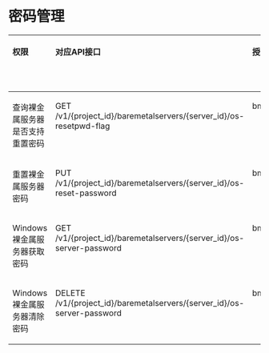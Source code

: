 # 密码管理<a name="ZH-CN_TOPIC_0169929483"></a>

<a name="zh-cn_topic_0131703356_table197512816318"></a>
<table><thead align="left"><tr id="zh-cn_topic_0131703356_row1976028103118"><th class="cellrowborder" valign="top" width="18.011801180118013%" id="mcps1.1.6.1.1"><p id="zh-cn_topic_0131703356_p56322353313"><a name="zh-cn_topic_0131703356_p56322353313"></a><a name="zh-cn_topic_0131703356_p56322353313"></a>权限</p>
</th>
<th class="cellrowborder" valign="top" width="25.46254625462546%" id="mcps1.1.6.1.2"><p id="zh-cn_topic_0131703356_p10632635193119"><a name="zh-cn_topic_0131703356_p10632635193119"></a><a name="zh-cn_topic_0131703356_p10632635193119"></a>对应API接口</p>
</th>
<th class="cellrowborder" valign="top" width="22.342234223422345%" id="mcps1.1.6.1.3"><p id="zh-cn_topic_0131703356_p14632123533111"><a name="zh-cn_topic_0131703356_p14632123533111"></a><a name="zh-cn_topic_0131703356_p14632123533111"></a>授权项（Action）</p>
</th>
<th class="cellrowborder" valign="top" width="17.211721172117215%" id="mcps1.1.6.1.4"><p id="zh-cn_topic_0131701325_p106791650133218"><a name="zh-cn_topic_0131701325_p106791650133218"></a><a name="zh-cn_topic_0131701325_p106791650133218"></a>IAM项目（Project）</p>
</th>
<th class="cellrowborder" valign="top" width="16.971697169716972%" id="mcps1.1.6.1.5"><p id="p3351112364715"><a name="p3351112364715"></a><a name="p3351112364715"></a>企业项目（Enterprise Project）</p>
</th>
</tr>
</thead>
<tbody><tr id="zh-cn_topic_0131703356_row107618283319"><td class="cellrowborder" valign="top" width="18.011801180118013%" headers="mcps1.1.6.1.1 "><p id="zh-cn_topic_0131703356_p10437124311315"><a name="zh-cn_topic_0131703356_p10437124311315"></a><a name="zh-cn_topic_0131703356_p10437124311315"></a>查询裸金属服务器是否支持重置密码</p>
</td>
<td class="cellrowborder" valign="top" width="25.46254625462546%" headers="mcps1.1.6.1.2 "><p id="zh-cn_topic_0131703356_p343764323112"><a name="zh-cn_topic_0131703356_p343764323112"></a><a name="zh-cn_topic_0131703356_p343764323112"></a>GET /v1/{project_id}/baremetalservers/{server_id}/os-resetpwd-flag</p>
</td>
<td class="cellrowborder" valign="top" width="22.342234223422345%" headers="mcps1.1.6.1.3 "><p id="zh-cn_topic_0131703356_p16437154311316"><a name="zh-cn_topic_0131703356_p16437154311316"></a><a name="zh-cn_topic_0131703356_p16437154311316"></a>bms:servers:get</p>
</td>
<td class="cellrowborder" valign="top" width="17.211721172117215%" headers="mcps1.1.6.1.4 "><p id="p11378927115613"><a name="p11378927115613"></a><a name="p11378927115613"></a>√</p>
</td>
<td class="cellrowborder" valign="top" width="16.971697169716972%" headers="mcps1.1.6.1.5 "><p id="p133787278569"><a name="p133787278569"></a><a name="p133787278569"></a>√</p>
</td>
</tr>
<tr id="zh-cn_topic_0131703356_row576132811311"><td class="cellrowborder" valign="top" width="18.011801180118013%" headers="mcps1.1.6.1.1 "><p id="zh-cn_topic_0131703356_p124381743103112"><a name="zh-cn_topic_0131703356_p124381743103112"></a><a name="zh-cn_topic_0131703356_p124381743103112"></a>重置裸金属服务器密码</p>
</td>
<td class="cellrowborder" valign="top" width="25.46254625462546%" headers="mcps1.1.6.1.2 "><p id="zh-cn_topic_0131703356_p1943814313116"><a name="zh-cn_topic_0131703356_p1943814313116"></a><a name="zh-cn_topic_0131703356_p1943814313116"></a>PUT /v1/{project_id}/baremetalservers/{server_id}/os-reset-password</p>
</td>
<td class="cellrowborder" valign="top" width="22.342234223422345%" headers="mcps1.1.6.1.3 "><p id="zh-cn_topic_0131703356_p13438144311310"><a name="zh-cn_topic_0131703356_p13438144311310"></a><a name="zh-cn_topic_0131703356_p13438144311310"></a>bms:servers:resetServerPwd</p>
</td>
<td class="cellrowborder" valign="top" width="17.211721172117215%" headers="mcps1.1.6.1.4 "><p id="p631744215111"><a name="p631744215111"></a><a name="p631744215111"></a>√</p>
</td>
<td class="cellrowborder" valign="top" width="16.971697169716972%" headers="mcps1.1.6.1.5 "><p id="p1631715426112"><a name="p1631715426112"></a><a name="p1631715426112"></a>√</p>
</td>
</tr>
<tr id="zh-cn_topic_0131703356_row67616286315"><td class="cellrowborder" valign="top" width="18.011801180118013%" headers="mcps1.1.6.1.1 "><p id="zh-cn_topic_0131703356_p174381543153117"><a name="zh-cn_topic_0131703356_p174381543153117"></a><a name="zh-cn_topic_0131703356_p174381543153117"></a>Windows裸金属服务器获取密码</p>
</td>
<td class="cellrowborder" valign="top" width="25.46254625462546%" headers="mcps1.1.6.1.2 "><p id="zh-cn_topic_0131703356_p20438104373110"><a name="zh-cn_topic_0131703356_p20438104373110"></a><a name="zh-cn_topic_0131703356_p20438104373110"></a>GET /v1/{project_id}/baremetalservers/{server_id}/os-server-password</p>
</td>
<td class="cellrowborder" valign="top" width="22.342234223422345%" headers="mcps1.1.6.1.3 "><p id="zh-cn_topic_0131703356_p16438184313119"><a name="zh-cn_topic_0131703356_p16438184313119"></a><a name="zh-cn_topic_0131703356_p16438184313119"></a>bms:servers:get</p>
</td>
<td class="cellrowborder" valign="top" width="17.211721172117215%" headers="mcps1.1.6.1.4 "><p id="p8306244711"><a name="p8306244711"></a><a name="p8306244711"></a>√</p>
</td>
<td class="cellrowborder" valign="top" width="16.971697169716972%" headers="mcps1.1.6.1.5 "><p id="p15306144717"><a name="p15306144717"></a><a name="p15306144717"></a>√</p>
</td>
</tr>
<tr id="zh-cn_topic_0131703356_row076172893110"><td class="cellrowborder" valign="top" width="18.011801180118013%" headers="mcps1.1.6.1.1 "><p id="zh-cn_topic_0131703356_p343874315318"><a name="zh-cn_topic_0131703356_p343874315318"></a><a name="zh-cn_topic_0131703356_p343874315318"></a>Windows裸金属服务器清除密码</p>
</td>
<td class="cellrowborder" valign="top" width="25.46254625462546%" headers="mcps1.1.6.1.2 "><p id="zh-cn_topic_0131703356_p20438184312310"><a name="zh-cn_topic_0131703356_p20438184312310"></a><a name="zh-cn_topic_0131703356_p20438184312310"></a>DELETE /v1/{project_id}/baremetalservers/{server_id}/os-server-password</p>
</td>
<td class="cellrowborder" valign="top" width="22.342234223422345%" headers="mcps1.1.6.1.3 "><p id="zh-cn_topic_0131703356_p543819436315"><a name="zh-cn_topic_0131703356_p543819436315"></a><a name="zh-cn_topic_0131703356_p543819436315"></a>bms:servers:deletePassword</p>
</td>
<td class="cellrowborder" valign="top" width="17.211721172117215%" headers="mcps1.1.6.1.4 "><p id="p8501946418"><a name="p8501946418"></a><a name="p8501946418"></a>√</p>
</td>
<td class="cellrowborder" valign="top" width="16.971697169716972%" headers="mcps1.1.6.1.5 "><p id="p35015468117"><a name="p35015468117"></a><a name="p35015468117"></a>√</p>
</td>
</tr>
</tbody>
</table>

